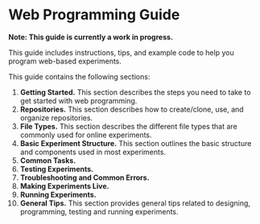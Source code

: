 # Web Programming Guide

**Note: This guide is currently a work in progress.**

This guide includes instructions, tips, and example code to help you program web-based experiments. 

This guide contains the following sections:

1.	**Getting Started.** This section describes the steps you need to take to get started with web programming.
2.	**Repositories.** This section describes how to create/clone, use, and organize repositories.
3.	**File Types.** This section describes the different file types that are commonly used for online experiments.
4.	**Basic Experiment Structure.** This section outlines the basic structure and components used in most experiments.
5.	**Common Tasks.** 
6.  **Testing Experiments.** 
7.  **Troubleshooting and Common Errors.** 
8.  **Making Experiments Live.** 
9.  **Running Experiments.** 
10. **General Tips.** This section provides general tips related to designing, programming, testing and running experiments.




